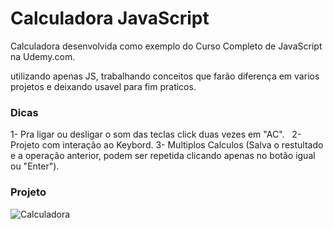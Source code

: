 # Calculadora JavaScript



Calculadora desenvolvida como exemplo do Curso Completo de JavaScript na Udemy.com.

utilizando apenas JS, trabalhando conceitos que farão diferença em varios projetos e deixando usavel para fim praticos. 


### Dicas

1- Pra ligar ou desligar o som das teclas click duas vezes em "AC".
&nbsp;
2- Projeto com interação ao Keybord.
3- Multiplos Calculos (Salva o restultado e a operação anterior, podem ser repetida clicando apenas no botão igual ou "Enter").

### Projeto
![Calculadora](https://firebasestorage.googleapis.com/v0/b/hcode-com-br.appspot.com/o/calculadora-hcode.jpg?alt=media&token=5406aa3f-b965-401c-9b4e-654609c78b33)
